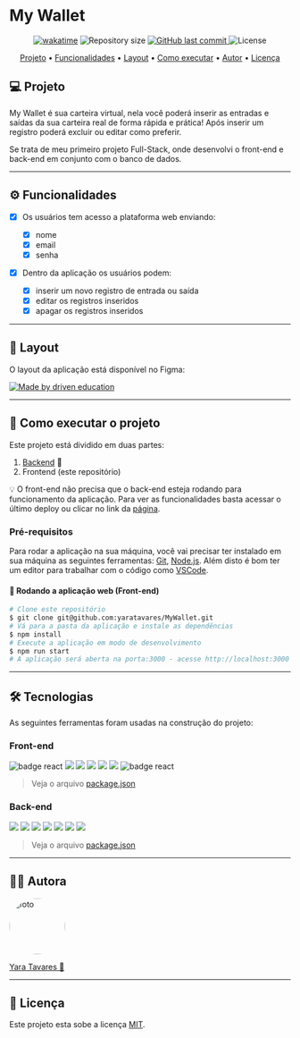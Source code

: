# My Wallet

<p align="center">
<a href="https://wakatime.com/badge/user/97595b44-027b-4695-a588-53e9c884f7e2/project/227426a7-a295-474b-9487-f670bd102d3a"><img src="https://wakatime.com/badge/user/97595b44-027b-4695-a588-53e9c884f7e2/project/227426a7-a295-474b-9487-f670bd102d3a.svg" alt="wakatime"></a>
  <img alt="Repository size" src="https://img.shields.io/github/repo-size/yaratavares/APIBate-papoUOL">
  <a href="https://github.com/yaratavares/MyWallet/commits/main">
    <img alt="GitHub last commit" src="https://img.shields.io/github/last-commit/yaratavares/MyWallet">
  </a>
   <img alt="License" src="https://img.shields.io/badge/license-MIT-brightgreen"></p>

<p align="center">
 <a href="#-sobre-o-projeto">Projeto</a> •
 <a href="#-funcionalidades">Funcionalidades</a> •
 <a href="#-layout">Layout</a> • 
 <a href="#-como-executar-o-projeto">Como executar</a> • 
 <a href="#-autor">Autor</a> • 
 <a href="#user-content--licença">Licença</a>
</p>

## 💻 Projeto

My Wallet é sua carteira virtual, nela você poderá inserir as entradas e saídas da sua carteira real de forma rápida e prática! Após inserir um registro poderá excluir ou editar como preferir.

Se trata de meu primeiro projeto Full-Stack, onde desenvolvi o front-end e back-end em conjunto com o banco de dados.

---

## ⚙️ Funcionalidades

- [x] Os usuários tem acesso a plataforma web enviando:

  - [x] nome
  - [x] email
  - [x] senha

- [x] Dentro da aplicação os usuários podem:
  - [x] inserir um novo registro de entrada ou saída
  - [x] editar os registros inseridos
  - [x] apagar os registros inseridos

---

## 🎨 Layout

O layout da aplicação está disponível no Figma:

<a href="https://www.figma.com/file/RK74LpJlLzA3mzy1IJ3a9I/MyWallet">
  <img alt="Made by driven education" src="https://img.shields.io/badge/Acessar%20Layout%20-Figma-%2304D361">
</a>

---

## 🚀 Como executar o projeto

Este projeto está dividido em duas partes:

1. [Backend](https://github.com/yaratavares/API-MyWallet/blob/main/package.json) 🎲
2. Frontend (este repositório)

💡 O front-end não precisa que o back-end esteja rodando para funcionamento da aplicação.
Para ver as funcionalidades basta acessar o último deploy ou clicar no link da [página](https://my-wallet-dom9a99jc-yaratavares.vercel.app/).

### Pré-requisitos

Para rodar a aplicação na sua máquina, você vai precisar ter instalado em sua máquina as seguintes ferramentas:
[Git](https://git-scm.com), [Node.js](https://nodejs.org/en/).
Além disto é bom ter um editor para trabalhar com o código como [VSCode](https://code.visualstudio.com/).

#### 🧭 Rodando a aplicação web (Front-end)

```bash
# Clone este repositório
$ git clone git@github.com:yaratavares/MyWallet.git
# Vá para a pasta da aplicação e instale as dependências
$ npm install
# Execute a aplicação em modo de desenvolvimento
$ npm run start
# A aplicação será aberta na porta:3000 - acesse http://localhost:3000
```

---

## 🛠 Tecnologias

As seguintes ferramentas foram usadas na construção do projeto:

### Front-end

<p >
<a src="https://reactjs.org/">
<img src="https://img.shields.io/badge/React-20232A?style=for-the-badge&logo=react&logoColor=61DAFB" alt="badge react"/> </a><a src="https://github.com/ReactTraining/react-router/tree/master/packages/react-router-dom"><img src="https://img.shields.io/badge/React_Router-CA4245?style=for-the-badge&logo=react-router&logoColor=white"/></a> <a src="https://styled-components.com/"><img src="https://img.shields.io/badge/styled--components-DB7093?style=for-the-badge&logo=styled-components&logoColor=white"/></a>
<a src="https://axios-http.com/"><img src="https://img.shields.io/badge/Axios-6F63E7?style=for-the-badge"/></a> <a src="https://mhnpd.github.io/react-loader-spinner/"><img src="https://img.shields.io/badge/React Loader Spinner-000000?style=for-the-badge"/></a> <a src="https://react-hot-toast.com/"><img src="https://img.shields.io/badge/React Hot Toast-482307?style=for-the-badge"/></a> 
<a src="https://reactjs.org/">
<img src="https://img.shields.io/badge/React Icons-F4F5F7?style=for-the-badge&logo=react&logoColor=EA4B64" alt="badge react"/> </a>
</p>

> Veja o arquivo [package.json](./package.json)

### Back-end

<p>
<a src="https://nodejs.org/en/"><img src="https://img.shields.io/badge/Node.js-339933?style=for-the-badge&logo=nodedotjs&logoColor=white" /></a>
<a src="https://expressjs.com/pt-br/"><img src="https://img.shields.io/badge/Express.js-000000?style=for-the-badge&logo=express&logoColor=white"/></a>
<a src="https://www.mongodb.com/"><img src="https://img.shields.io/badge/MongoDB-4EA94B?style=for-the-badge&logo=mongodb&logoColor=white"/></a>
<a src="https://https://day.js.org/"><img src="https://img.shields.io/badge/Day.js-F35C4B?style=for-the-badge"/></a>
<a src="https://joi.dev/"><img src="https://img.shields.io/badge/joi-0A7EFA?style=for-the-badge"/></a>
<a src="https://github.com/expressjs/cors"><img src="https://img.shields.io/badge/cors-000000?style=for-the-badge"/></a>
<a src="https://github.com/motdotla/dotenv"><img src="https://img.shields.io/badge/.env-ECD53F?style=for-the-badge"/></a>
</p>

> Veja o arquivo [package.json](./package.json)

---

## 🧜‍♀️ Autora

<a href="https://www.linkedin.com/in/yaracristinatavares/" >
 <img style="border-radius: 50%" src="https://avatars.githubusercontent.com/u/91642311?v=4" width="100px;" alt="foto"/>
 <p>Yara Tavares 🚀</p>
</a>
  
---

## 📝 Licença

Este projeto esta sobe a licença [MIT](./LICENSE).
